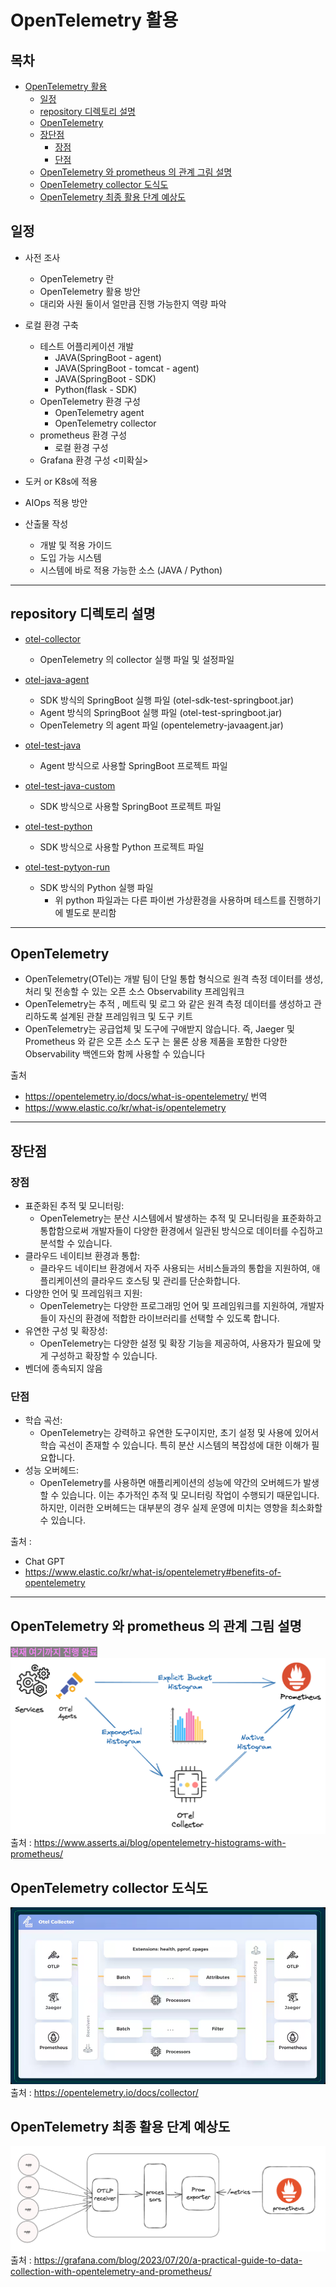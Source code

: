 # OpenTelemetry 활용

## 목차
- [OpenTelemetry 활용](#opentelemetry-활용)
  * [일정](#일정)
  * [repository 디렉토리 설명](#repository-디렉토리-설명)
  * [OpenTelemetry](#opentelemetry)
  * [장단점](#장단점)
    + [장점](#장점)
    + [단점](#단점)
  * [OpenTelemetry 와 prometheus 의 관계 그림 설명](#opentelemetry-와-prometheus-의-관계-그림-설명)
  * [OpenTelemetry collector 도식도](#opentelemetry-collector-도식도)
  * [OpenTelemetry 최종 활용 단계 예상도](#opentelemetry-최종-활용-단계-예상도)

## 일정
- 사전 조사
  - OpenTelemetry 란
  - OpenTelemetry 활용 방안
  - 대리와 사원 둘이서 얼만큼 진행 가능한지 역량 파악

 
- 로컬 환경 구축
  - 테스트 어플리케이션 개발 
    - JAVA(SpringBoot - agent)
    - JAVA(SpringBoot - tomcat - agent)
    - JAVA(SpringBoot - SDK) 
    - Python(flask - SDK) 
  - OpenTelemetry 환경 구성
    - OpenTelemetry agent
    - OpenTelemetry collector 
  - prometheus 환경 구성
    - 로컬 환경 구성 
  - Grafana 환경 구성 <미확실>


- 도커 or K8s에 적용 

- AIOps 적용 방안

- 산출물 작성
  - 개발 및 적용 가이드
  - 도입 가능 시스템
  - 시스템에 바로 적용 가능한 소스 (JAVA / Python)

---
## repository 디렉토리 설명
- [otel-collector](otel-collector)
  - OpenTelemetry 의 collector 실행 파일 및 설정파일

- [otel-java-agent](otel-java-agent)
  - SDK 방식의 SpringBoot 실행 파일 (otel-sdk-test-springboot.jar)
  - Agent 방식의 SpringBoot 실행 파일 (otel-test-springboot.jar)
  - OpenTelemetry 의 agent 파일 (opentelemetry-javaagent.jar)


- [otel-test-java](otel-test-java)
  - Agent 방식으로 사용할 SpringBoot 프로젝트 파일

- [otel-test-java-custom](otel-test-java-custom)
  - SDK 방식으로 사용할 SpringBoot 프로젝트 파일

- [otel-test-python](otel-test-python)
  - SDK 방식으로 사용할 Python 프로젝트 파일

- [otel-test-pytyon-run](otel-test-pytyon-run)
  - SDK 방식의 Python 실행 파일
    - 위 python 파일과는 다른 파이썬 가상환경을 사용하며 테스트를 진행하기에 별도로 분리함


---

## OpenTelemetry
- OpenTelemetry(OTel)는 개발 팀이 단일 통합 형식으로 원격 측정 데이터를 생성, 처리 및 전송할 수 있는 오픈 소스 Observability 프레임워크
- OpenTelemetry는 추적 , 메트릭 및 로그 와 같은 원격 측정 데이터를 생성하고 관리하도록 설계된 관찰 프레임워크 및 도구 키트
- OpenTelemetry는 공급업체 및 도구에 구애받지 않습니다. 즉, Jaeger 및 Prometheus 와 같은 오픈 소스 도구 는 물론 상용 제품을 포함한 다양한 Observability 백엔드와 함께 사용할 수 있습니다

출처  
  - https://opentelemetry.io/docs/what-is-opentelemetry/ 번역
  - https://www.elastic.co/kr/what-is/opentelemetry

---
## 장단점
### 장점
- 표준화된 추적 및 모니터링: 
  - OpenTelemetry는 분산 시스템에서 발생하는 추적 및 모니터링을 표준화하고 통합함으로써 개발자들이 다양한 환경에서 일관된 방식으로 데이터를 수집하고 분석할 수 있습니다.
- 클라우드 네이티브 환경과 통합: 
  - 클라우드 네이티브 환경에서 자주 사용되는 서비스들과의 통합을 지원하여, 애플리케이션의 클라우드 호스팅 및 관리를 단순화합니다.
- 다양한 언어 및 프레임워크 지원: 
  - OpenTelemetry는 다양한 프로그래밍 언어 및 프레임워크를 지원하여, 개발자들이 자신의 환경에 적합한 라이브러리를 선택할 수 있도록 합니다.
- 유연한 구성 및 확장성: 
  - OpenTelemetry는 다양한 설정 및 확장 기능을 제공하여, 사용자가 필요에 맞게 구성하고 확장할 수 있습니다.
- 벤더에 종속되지 않음

### 단점
- 학습 곡선: 
  - OpenTelemetry는 강력하고 유연한 도구이지만, 초기 설정 및 사용에 있어서 학습 곡선이 존재할 수 있습니다. 특히 분산 시스템의 복잡성에 대한 이해가 필요합니다.
- 성능 오버헤드: 
  - OpenTelemetry를 사용하면 애플리케이션의 성능에 약간의 오버헤드가 발생할 수 있습니다. 이는 추가적인 추적 및 모니터링 작업이 수행되기 때문입니다. 하지만, 이러한 오버헤드는 대부분의 경우 실제 운영에 미치는 영향을 최소화할 수 있습니다.

출처 : 
  - Chat GPT
  - https://www.elastic.co/kr/what-is/opentelemetry#benefits-of-opentelemetry

---
## OpenTelemetry 와 prometheus 의 관계 그림 설명
<span style="color:violet;background:gray">__현재 여기까지 진행 완료__</span>
![image_OTel.png](image_OTel.png)
출처 : https://www.asserts.ai/blog/opentelemetry-histograms-with-prometheus/

## OpenTelemetry collector 도식도
![image_Otel-collector.png](image_Otel-collector.png)
출처 : https://opentelemetry.io/docs/collector/

## OpenTelemetry 최종 활용 단계 예상도
![image_Otel-completed-diagram.png](image_Otel-completed-diagram.png)
출처 : https://grafana.com/blog/2023/07/20/a-practical-guide-to-data-collection-with-opentelemetry-and-prometheus/

